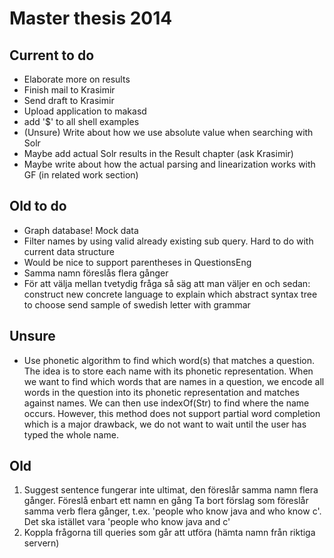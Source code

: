 # Master thesis 2014
## Current to do
* Elaborate more on results
* Finish mail to Krasimir
* Send draft to Krasimir
* Upload application to makasd
* add '$' to all shell examples
* (Unsure) Write about how we use absolute value when searching with Solr
* Maybe add actual Solr results in the Result chapter (ask Krasimir)
* Maybe write about how the actual parsing and linearization works with GF (in related work section)

## Old to do
* Graph database! Mock data
* Filter names by using valid already existing sub query. Hard to do with current data structure
* Would be nice to support parentheses in QuestionsEng
* Samma namn föreslås flera gånger
* För att välja mellan tvetydig fråga så säg att man väljer en och sedan:
construct new concrete language to explain which abstract syntax tree to choose
send sample of swedish letter with grammar

## Unsure
* Use phonetic algorithm to find which word(s) that matches a question. The idea is to store each name with its phonetic representation. When we want to find which words that are names in a question, we encode all words in the question into its phonetic representation and matches against names. We can then use indexOf(Str) to find where the name occurs. However, this method does not support partial word completion which is a major drawback, we do not want to wait until the user has typed the whole name.

## Old
1. Suggest sentence fungerar inte ultimat, den föreslår samma namn flera gånger. Föreslå enbart ett namn en gång
Ta bort förslag som föreslår samma verb flera gånger, t.ex. 'people who know java and who know c'. Det ska istället vara 'people who know java and c'
2. Koppla frågorna till queries som går att utföra (hämta namn från riktiga servern)

